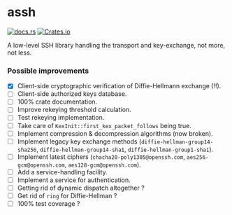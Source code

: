 # assh
[![docs.rs](https://img.shields.io/docsrs/assh)](https://docs.rs/assh) [![Crates.io](https://img.shields.io/crates/l/assh)](https://crates.io/crates/assh)

A low-level SSH library handling the transport and key-exchange, not more, not less.

### Possible improvements
- [x] Client-side cryptographic verification of Diffie-Hellmann exchange (!!).
- [ ] Client-side authorized keys database.
- [ ] 100% crate documentation.
- [ ] Improve rekeying threshold calculation.
- [ ] Test rekeying implementation.
- [ ] Take care of `KexInit::first_kex_packet_follows` being true.
- [ ] Implement compression & decompression algorithms (now broken).
- [ ] Implement legacy key exchange methods (`diffie-hellman-group14-sha256`, `diffie-hellman-group14-sha1`, `diffie-hellman-group1-sha1`).
- [ ] Implement latest ciphers (`chacha20-poly1305@openssh.com`, `aes256-gcm@openssh.com`, `aes128-gcm@openssh.com`).
- [ ] Add a service-handling facility.
- [ ] Implement a service for authentication.
- [ ] Getting rid of dynamic dispatch altogether ?
- [ ] Get rid of `ring` for Diffie-Hellman ?
- [ ] 100% test coverage ?
